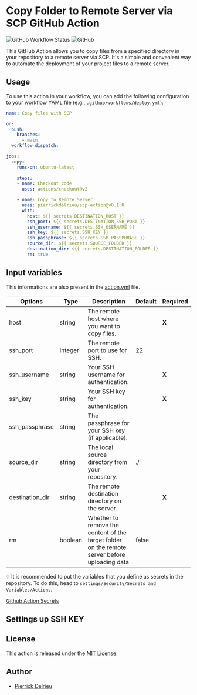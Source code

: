# Copy Folder to Remote Server via SCP GitHub Action

![GitHub Workflow Status](https://img.shields.io/github/workflow/status/pierrickdelrieu/scp-action/Copy%20Folder%20to%20Remote%20Server%20via%20SCP%20Action)
![GitHub](https://img.shields.io/github/license/pierrickdelrieu/scp-action)


This GitHub Action allows you to copy files from a specified directory in your repository to a remote server via SCP. It's a simple and convenient way to automate the deployment of your project files to a remote server.


## Usage

To use this action in your workflow, you can add the following configuration to your workflow YAML file (e.g., `.github/workflows/deploy.yml`):


```yaml
name: Copy files with SCP

on:
  push:
    branches:
      - main
  workflow_dispatch:

jobs:
  copy:
    runs-on: ubuntu-latest
    
    steps:
    - name: Checkout code
      uses: actions/checkout@v2

    - name: Copy to Remote Server
      uses: pierrickdelrieu/scp-action@v0.1.0
      with:
        host: ${{ secrets.DESTINATION_HOST }}
        ssh_port: ${{ secrets.DESTINATION_SSH_PORT }}
        ssh_username: ${{ secrets.SSH_USERNAME }}
        ssh_key: ${{ secrets.SSH_KEY }}
        ssh_passphrase: ${{ secrets.SSH_PASSPHRASE }}
        source_dir: ${{ secrets.SOURCE_FOLDER }}
        destination_dir: ${{ secrets.DESTINATION_FOLDER }}
        rm: true


```

## Input variables

This informations are also present in the [action.yml](./action.yml) file.

|        Options        | Type | Description | Default | Required |
|-----------------------|------|-------------|---------|----------|
| host | string | The remote host where you want to copy files. |  | **X** |
| ssh_port | integer | The remote port to use for SSH.  | 22 |  |
| ssh_username | string | Your SSH username for authentication. |  | **X** |
| ssh_key | string | Your SSH key for authentication. |  | **X** |
| ssh_passphrase | string | The passphrase for your SSH key (if applicable). |  |  |
| source_dir | string | The local source directory from your repository. | ./ |  |
| destination_dir | string | The remote destination directory on the server. |  | **X** |
| rm | boolean | Whether to remove the content of the target folder on the remote server before uploading data | false |  |

💡 It is recommended to put the variables that you define as secrets in the repository. To do this, head to `settings/Security/Secrets and Variables/Actions`.

[Github Action Secrets](https://docs.github.com/en/rest/actions/secrets)


## Settings up SSH KEY

## License

This action is released under the [MIT License](LICENSE).

## Author

- [Pierrick Delrieu](https://pierrickdelrieu.com)


